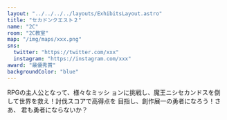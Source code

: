 ```yaml
---
layout: "../../../../layouts/ExhibitsLayout.astro"
title: "セカドンクエスト２"
name: "2C"
room: "2C教室"
map: "/img/maps/xxx.png"
sns:
  twitter: "https://twitter.com/xxx"
  instagram: "https://instagram.com/xxx"
award: "最優秀賞"
backgroundColor: "blue"
---
```


RPGの主人公となって、様々なミッシ
ョンに挑戦し、魔王ニシセカンドスを倒
して世界を救え！討伐スコアで高得点を
目指し、創作展一の勇者になろう！さあ、
君も勇者にならないか？